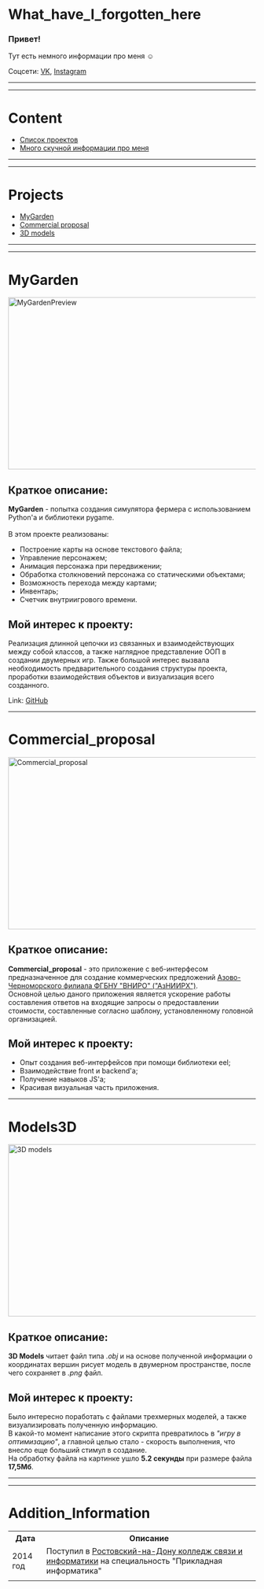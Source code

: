 # What_have_I_forgotten_here

<h3>Привет!</h3>
<p>Тут есть немного информации про меня ☺</p>
<p>
  Соцсети:
    <a href="https://vk.com/usbam">VK</a>, 
    <a href="https://instagram.com/usbam_storm?utm_medium=copy_link">Instagram</a>
</p>

<hr>
<hr>


# Content

- [Список проектов](#projects)
- [Много скучной информации про меня](#addition_information)

<hr>
<hr>


# Projects

- [MyGarden](#mygarden)
- [Сommercial proposal](#commercial_proposal)
- [3D models](#models3d)

<hr>
<hr>


# MyGarden

<p>
  <img src="https://sun9-81.userapi.com/impg/oGVt63sMzLkoYWfpZiM2vLMwoKcTD3bSqR2V5w/rGbC65zvDd4.jpg?size=815x637&quality=95&sign=5e3459668d5b3e30bcb3c8ab2cd3fc84&type=album" width="600px" height="350px" title="MyGardenPreview">
  <h2>Краткое описание:</h2>
  <b>MyGarden</b> - попытка создания симулятора фермера с использованием Python'а и библиотеки pygame.<br><br>
  В этом проекте реализованы:
  <ul>
    <li>Построение карты на основе текстового файла;</li>
    <li>Управление персонажем;</li>
    <li>Анимация персонажа при передвижении;</li>
    <li>Обработка столкновений персонажа со статическими объектами;</li>
    <li>Возможность перехода между картами;</li>
    <li>Инвентарь;</li>
    <li>Счетчик внутриигрового времени.</li>
  </ul>
</p>
<p>
  <h2>Мой интерес к проекту:</h2>
  <p>
    Реализация длинной цепочки из связанных и взаимодействующих между собой классов, а также наглядное представление ООП в создании двумерных игр.
    Также большой интерес вызвала необходимость предварительного создания структуры проекта, проработки взаимодействия объектов и визуализация всего созданного.
  </p>
</p>
<p>
  Link: <a href="https://github.com/USB-am/MyGarden.git" target="_blank">GitHub</a>
</p>

<hr>


# Commercial_proposal

<p>
  <img src="https://sun9-30.userapi.com/impg/SUaaneDVoqhPJWKshwmFE66Siqu9Eg37QsZWNQ/9icyMA7XM7k.jpg?size=682x727&quality=96&sign=100192524cad48e629b2bf611d156e70&c_uniq_tag=q_m9nizDxhlTpgV7WS4wCSfVNMhdVrdi2IPNSdxLnjo&type=album" width="600px" height="350px" title="Commercial_proposal">
  <h2>Краткое описание:</h2>
  <b>Commercial_proposal</b> - это приложение с веб-интерфесом предназначенное для создание коммерческих предложений <a href="http://www.vniro.ru/ru/filialy/azovo-chernomorskij-filial-fgbnu-vniro-azniirkh">Азово-Черноморского филиала ФГБНУ "ВНИРО" ("АзНИИРХ")</a>.<br>
  Основной целью даного приложения является ускорение работы составления ответов на входящие запросы о предоставлении стоимости, составленные согласно шаблону, установленному головной организацией.
</p>
<p>
  <h2>Мой интерес к проекту:</h2>
  <ul>
    <li>Опыт создания веб-интерфейсов при помощи библиотеки eel;</li>
    <li>Взаимодействие front и backend'а;</li>
    <li>Получение навыков JS'а;</li>
    <li>Красивая визуальная часть приложения.</li>
  </ul>
</p>

<hr>


# Models3D

<p>
  <img src="https://sun9-76.userapi.com/impg/SXIZTucyBm0ARdTb08sYwMgeCnu9ngvS4UeTrA/AdAr9cZiWV8.jpg?size=801x633&quality=96&sign=f02eeb0cf35a2bed4e63302b7b42304d&c_uniq_tag=Y8mVPAPDUU5WcFc6NIegwmiH4rSHkvOeInvOqZULg9Y&type=album" width="600px" height="350px" title="3D models">
  <h2>Краткое описание:</h2>
  <b>3D Models</b> читает файл типа <i>.obj</i> и на основе полученной информации о координатах вершин рисует модель в двумерном пространстве, после чего сохраняет в <i>.png</i> файл.
</p>
<p>
  <h2>Мой интерес к проекту:</h2>
  <p>
    Было интересно поработать с файлами трехмерных моделей, а также визуализировать полученную информацию.<br>
    В какой-то момент написание этого скрипта превратилось в <i>"игру в оптимизацию"</i>, а главной целью стало - скорость выполнения, что внесло еще больший стимул в создание.<br>
    На обработку файла на картинке ушло <b>5.2 секунды</b> при размере файла <b>17,5Мб</b>.
  </p>
</p>

<hr>
<hr>


# Addition_Information

<p>
  <table>
    <tr>
      <th>Дата</th>
      <th>Описание</th>
    </tr>
    <tr>
      <td>2014 год</td>
      <td>Поступил в <a href="https://www.rksi.ru/">Ростовский-на-Дону колледж связи и информатики</a> на специальность "Прикладная информатика"</td>
    </tr>
    <tr>
      <td> </td>
      <td> </td>
    </tr>
  </table>
</p>
